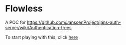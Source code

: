 # Flowless

A POC for https://github.com/JanssenProject/jans-auth-server/wiki/Authentication-trees

To start playing with this, click [here](./webapp#webapp) 
